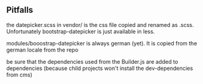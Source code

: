 ## Pitfalls

the datepicker.scss in vendor/ is the css file copied and renamed as .scss. Unfortunately bootstrap-datepicker is just available in less.

modules/booostrap-datepicker is always german (yet). It is copied from the german locale from the repo

be sure that the dependencies used from the Builder.js are added to dependencies (because child projects won't install the dev-dependencies from cms)